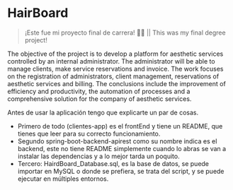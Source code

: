 # HairBoard

> ¡Este fue mi proyecto final de carrera! 🙌🏼 || This was my final degree project!

The objective of the project is to develop a platform for aesthetic services controlled by an internal administrator. The administrator will be able to manage clients, make service
reservations and invoice. The work focuses on the registration of administrators, client management, reservations of aesthetic services and billing. The conclusions include the
improvement of efficiency and productivity, the automation of processes and a comprehensive solution for the company of aesthetic services.


Antes de usar la aplicación tengo que explicarte un par de cosas.

- Primero de todo (clientes-app) es el frontEnd y tiene un README, que tienes que leer para su correcto funcionamiento.
- Segundo spring-boot-backend-apirest como su nombre indica es el backend, este no tiene README simplemente cuando lo abras se van a instalar las dependencias y a lo mejor tarda un poquito.
- Tercero: HairdBoard_Database.sql, es la base de datos, se puede importar en MySQL o donde se prefiera, se trata del script, y se puede ejecutar en múltiples entornos.
